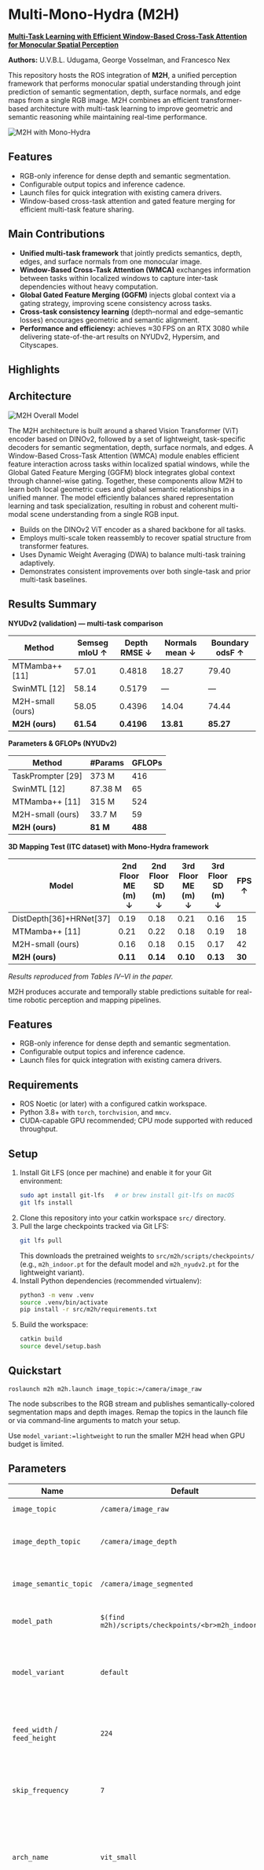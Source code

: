 # Multi-Mono-Hydra (M2H)

**[Multi-Task Learning with Efficient Window-Based Cross-Task Attention for Monocular Spatial Perception](https://arxiv.org/pdf/2510.17363)**  

**Authors:** U.V.B.L. Udugama, George Vosselman, and Francesco Nex

This repository hosts the ROS integration of **M2H**, a unified perception framework that performs monocular spatial understanding through joint prediction of semantic segmentation, depth, surface normals, and edge maps from a single RGB image. M2H combines an efficient transformer-based architecture with multi-task learning to improve geometric and semantic reasoning while maintaining real-time performance.

![M2H with Mono-Hydra](images/Slide1.jpg)

## Features
- RGB-only inference for dense depth and semantic segmentation.
- Configurable output topics and inference cadence.
- Launch files for quick integration with existing camera drivers.
- Window-based cross-task attention and gated feature merging for efficient multi-task feature sharing.

## Main Contributions
- **Unified multi-task framework** that jointly predicts semantics, depth, edges, and surface normals from one monocular image.
- **Window-Based Cross-Task Attention (WMCA)** exchanges information between tasks within localized windows to capture inter-task dependencies without heavy computation.
- **Global Gated Feature Merging (GGFM)** injects global context via a gating strategy, improving scene consistency across tasks.
- **Cross-task consistency learning** (depth–normal and edge–semantic losses) encourages geometric and semantic alignment.
- **Performance and efficiency:** achieves ≈30 FPS on an RTX 3080 while delivering state-of-the-art results on NYUDv2, Hypersim, and Cityscapes.

## Highlights
## Architecture
![M2H Overall Model](images/M2H.png)

The M2H architecture is built around a shared Vision Transformer (ViT) encoder based on DINOv2, followed by a set of lightweight, task-specific decoders for semantic segmentation, depth, surface normals, and edges. A Window-Based Cross-Task Attention (WMCA) module enables efficient feature interaction across tasks within localized spatial windows, while the Global Gated Feature Merging (GGFM) block integrates global context through channel-wise gating. Together, these components allow M2H to learn both local geometric cues and global semantic relationships in a unified manner. The model efficiently balances shared representation learning and task specialization, resulting in robust and coherent multi-modal scene understanding from a single RGB input.

- Builds on the DINOv2 ViT encoder as a shared backbone for all tasks.
- Employs multi-scale token reassembly to recover spatial structure from transformer features.
- Uses Dynamic Weight Averaging (DWA) to balance multi-task training adaptively.
- Demonstrates consistent improvements over both single-task and prior multi-task baselines.

## Results Summary
**NYUDv2 (validation) — multi-task comparison**

| Method | Semseg mIoU ↑ | Depth RMSE ↓ | Normals mean ↓ | Boundary odsF ↑ |
| --- | --- | --- | --- | --- |
| MTMamba++ [11] | 57.01 | 0.4818 | 18.27 | 79.40 |
| SwinMTL [12] | 58.14 | 0.5179 | — | — |
| M2H-small (ours) | 58.05 | 0.4396 | 14.04 | 74.44 |
| **M2H (ours)** | **61.54** | **0.4196** | **13.81** | **85.27** |

**Parameters & GFLOPs (NYUDv2)**

| Method | #Params | GFLOPs |
| --- | --- | --- |
| TaskPrompter [29] | 373 M | 416 |
| SwinMTL [12] | 87.38 M | 65 |
| MTMamba++ [11] | 315 M | 524 |
| M2H-small (ours) | 33.7 M | 59 |
| **M2H (ours)** | **81 M** | **488** |

**3D Mapping Test (ITC dataset) with Mono-Hydra framework**

| Model | 2nd Floor ME (m) ↓ | 2nd Floor SD (m) ↓ | 3rd Floor ME (m) ↓ | 3rd Floor SD (m) ↓ | FPS ↑ |
| --- | --- | --- | --- | --- | --- |
| DistDepth[36]+HRNet[37] | 0.19 | 0.18 | 0.21 | 0.16 | 15 |
| MTMamba++ [11] | 0.21 | 0.22 | 0.18 | 0.19 | 18 |
| M2H-small (ours) | 0.16 | 0.18 | 0.15 | 0.17 | 42 |
| **M2H (ours)** | **0.11** | **0.14** | **0.10** | **0.13** | **30** |


_Results reproduced from Tables IV–VI in the paper._

M2H produces accurate and temporally stable predictions suitable for real-time robotic perception and mapping pipelines.

## Features
- RGB-only inference for dense depth and semantic segmentation.
- Configurable output topics and inference cadence.
- Launch files for quick integration with existing camera drivers.

## Requirements
- ROS Noetic (or later) with a configured catkin workspace.
- Python 3.8+ with `torch`, `torchvision`, and `mmcv`.
- CUDA-capable GPU recommended; CPU mode supported with reduced throughput.

## Setup
1. Install Git LFS (once per machine) and enable it for your Git environment:
   ```bash
   sudo apt install git-lfs   # or brew install git-lfs on macOS
   git lfs install
   ```
2. Clone this repository into your catkin workspace `src/` directory.
3. Pull the large checkpoints tracked via Git LFS:
   ```bash
   git lfs pull
   ```
   This downloads the pretrained weights to `src/m2h/scripts/checkpoints/` (e.g., `m2h_indoor.pt` for the default model and `m2h_nyudv2.pt` for the lightweight variant).
4. Install Python dependencies (recommended virtualenv):
   ```bash
   python3 -m venv .venv
   source .venv/bin/activate
   pip install -r src/m2h/requirements.txt
   ```
5. Build the workspace:
   ```bash
   catkin build
   source devel/setup.bash
   ```

## Quickstart
```
roslaunch m2h m2h.launch image_topic:=/camera/image_raw
```

The node subscribes to the RGB stream and publishes semantically-colored segmentation maps and depth images. Remap the topics in the launch file or via command-line arguments to match your setup.

Use `model_variant:=lightweight` to run the smaller M2H head when GPU budget is limited.

## Parameters
| Name | Default | Description |
| --- | --- | --- |
| `image_topic` | `/camera/image_raw` | Source RGB topic. |
| `image_depth_topic` | `/camera/image_depth` | Depth prediction output topic. |
| `image_semantic_topic` | `/camera/image_segmented` | Semantic prediction output topic. |
| `model_path` | `$(find m2h)/scripts/checkpoints/<br>m2h_indoor.pt` | Path to the checkpoint weights. |
| `model_variant` | `default` | Selects the model head (`default` full capacity, `lightweight` M2H-small). |
| `feed_width` / `feed_height` | `224` | Network input resolution prior to inference. |
| `skip_frequency` | `7` | Process every `n`th frame (set to `1` to use every frame). |
| `arch_name` | `vit_small` | DINOv2 backbone variant (`vit_small`, `vit_base`, `vit_large`, `vit_giant2`). |
| `num_classes` | `41` | Semantic classes expected by the head; aligns with the YAML mapping. |
| `min_depth` / `max_depth` | `0.001` / `10.0` | Depth head output bounds. |

## Repository Layout
- `launch/`: ROS launch files.
- `scripts/`: Runtime nodes and compatibility shims for legacy imports.
- `src/m2h_core/`: Core Python package (backbone loader, modular heads, model builders).
- `scripts/tools/`: Optional helper utilities for plane fitting, point cloud export, and debugging.
- `config/`: YAML configuration for fusion, camera, and label mappings.
- `data/`: Color maps and small auxiliary resources.

## Roadmap
- Add automated weight download tooling.
- Provide example bag / RViz configuration.
- Release compatible Mono-Hydra version. 


## Citation
If you use this repository or the M2H model in your research, please cite:

```bibtex
@misc{udugama2025m2hmultitasklearningefficient,
      title={M2H: Multi-Task Learning with Efficient Window-Based Cross-Task Attention for Monocular Spatial Perception}, 
      author={U. V. B. L Udugama and George Vosselman and Francesco Nex},
      year={2025},
      eprint={2510.17363},
      archivePrefix={arXiv},
      primaryClass={cs.CV},
      url={https://arxiv.org/abs/2510.17363}, 
}
```
